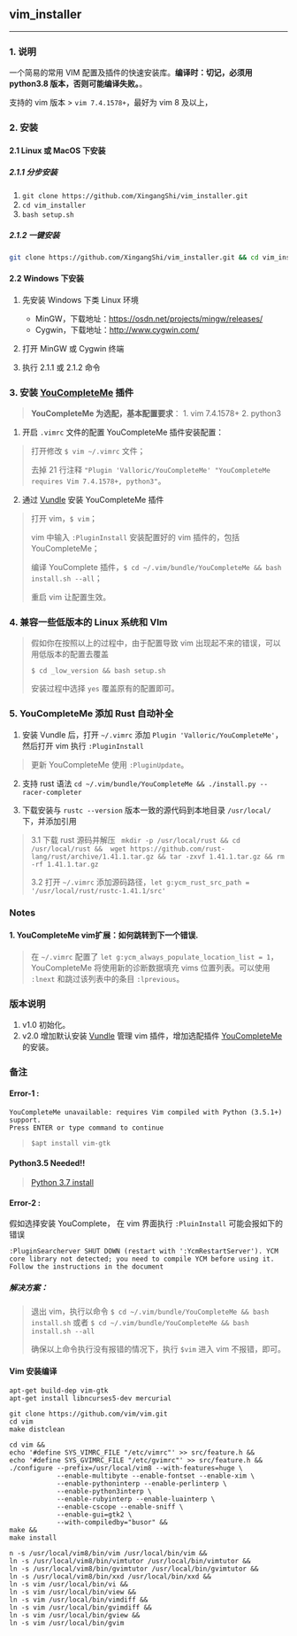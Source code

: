 ## vim_installer

---

### 1. 说明
一个简易的常用 VIM 配置及插件的快速安装库。**编译时：切记，必须用 python3.8 版本，否则可能编译失败。**。

支持的 vim 版本 > `vim 7.4.1578+`，最好为 vim 8 及以上，

### 2. 安装

#### 2.1 Linux 或 MacOS 下安装
##### 2.1.1 分步安装
1. `git clone https://github.com/XingangShi/vim_installer.git`
2. `cd vim_installer`
3. `bash setup.sh`

##### 2.1.2 一键安装
```bash
git clone https://github.com/XingangShi/vim_installer.git && cd vim_installer && bash setup.sh && cd -
```

#### 2.2 Windows 下安装
1. 先安装 Windows 下类 Linux 环境
    * MinGW，下载地址：https://osdn.net/projects/mingw/releases/
    * Cygwin，下载地址：http://www.cygwin.com/

2. 打开 MinGW 或 Cygwin 终端

3. 执行 2.1.1 或 2.1.2 命令

### 3. 安装 [YouCompleteMe](https://github.com/ycm-core/YouCompleteMe) 插件
> **YouCompleteMe 为选配，基本配置要求**： 1. vim 7.4.1578+ 2. python3

1. 开启 `.vimrc` 文件的配置 YouCompleteMe 插件安装配置：
> 打开修改 `$ vim ~/.vimrc` 文件；
>
> 去掉 21 行注释 `"Plugin 'Valloric/YouCompleteMe' "YouCompleteMe requires Vim 7.4.1578+, python3"`。

2. 通过 [Vundle](https://github.com/VundleVim/Vundle.vim) 安装 YouCompleteMe 插件
>  打开 vim，`$ vim`；
>
>  vim 中输入 `:PluginInstall` 安装配置好的 vim 插件的，包括 YouCompleteMe；
>
>  编译 YouComplete 插件，`$ cd ~/.vim/bundle/YouCompleteMe && bash install.sh --all`；
>
>  重启 vim 让配置生效。

### 4. 兼容一些低版本的 Linux 系统和 VIm
> 假如你在按照以上的过程中，由于配置导致 vim 出现起不来的错误，可以用低版本的配置去覆盖
>
> `$ cd _low_version && bash setup.sh`
>
> 安装过程中选择 `yes` 覆盖原有的配置即可。

### 5. YouCompleteMe 添加 Rust 自动补全
1. 安装 Vundle 后，打开 `~/.vimrc` 添加 `Plugin 'Valloric/YouCompleteMe'`，然后打开 vim 执行 `:PluginInstall`
>
> 更新 YouCompleteMe 使用 `:PluginUpdate`。

2. 支持 rust 语法  `cd ~/.vim/bundle/YouCompleteMe && ./install.py --racer-completer`

3. 下载安装与 `rustc --version` 版本一致的源代码到本地目录 `/usr/local/` 下，并添加引用
>
> 3.1 下载 rust 源码并解压 ` mkdir -p /usr/local/rust && cd /usr/local/rust &&  wget https://github.com/rust-lang/rust/archive/1.41.1.tar.gz && tar -zxvf 1.41.1.tar.gz && rm -rf 1.41.1.tar.gz`
>
> 3.2 打开 `~/.vimrc` 添加源码路径，`let g:ycm_rust_src_path = '/usr/local/rust/rustc-1.41.1/src'`


### Notes

#### 1. YouCompleteMe vim扩展：如何跳转到下一个错误.
> 在 `~/.vimrc` 配置了 `let g:ycm_always_populate_location_list = 1`，YouCompleteMe 将使用新的诊断数据填充 vims 位置列表。可以使用 `:lnext` 和跳过该列表中的条目 `:lprevious`。


### 版本说明
1. v1.0 初始化。
2. v2.0 增加默认安装 [Vundle](https://github.com/VundleVim/Vundle.vim) 管理 vim 插件，增加选配插件  [YouCompleteMe](https://github.com/ycm-core/YouCompleteMe) 的安装。

### 备注
#### Error-1 :
```
YouCompleteMe unavailable: requires Vim compiled with Python (3.5.1+) support.
Press ENTER or type command to continue
```
> `$apt install vim-gtk `

#### Python3.5 Needed!!
> [Python 3.7 install](https://raw.githubusercontent.com/xingangshi/config_tools/master/000_gists_bak/python3_install.sh)

#### Error-2 :
假如选择安装 YouComplete， 在 vim 界面执行 `:PluinInstall` 可能会报如下的错误
```
:PluginSearcherver SHUT DOWN (restart with ':YcmRestartServer'). YCM core library not detected; you need to compile YCM before using it. Follow the instructions in the document
```
##### 解决方案：
> 退出 vim，执行以命令 `$ cd ~/.vim/bundle/YouCompleteMe && bash install.sh` 或者 `$ cd ~/.vim/bundle/YouCompleteMe && bash install.sh --all`
>
> 确保以上命令执行没有报错的情况下，执行 `$vim` 进入 vim 不报错，即可。

#### Vim 安装编译
```
apt-get build-dep vim-gtk
apt-get install libncurses5-dev mercurial

git clone https://github.com/vim/vim.git
cd vim
make distclean

cd vim &&
echo '#define SYS_VIMRC_FILE "/etc/vimrc"' >> src/feature.h &&
echo '#define SYS_GVIMRC_FILE "/etc/gvimrc"' >> src/feature.h &&
./configure --prefix=/usr/local/vim8 --with-features=huge \
            --enable-multibyte --enable-fontset --enable-xim \
            --enable-pythoninterp --enable-perlinterp \
            --enable-python3interp \
            --enable-rubyinterp --enable-luainterp \
            --enable-cscope --enable-sniff \
            --enable-gui=gtk2 \
            --with-compiledby="busor" &&
make &&
make install

n -s /usr/local/vim8/bin/vim /usr/local/bin/vim &&
ln -s /usr/local/vim8/bin/vimtutor /usr/local/bin/vimtutor &&
ln -s /usr/local/vim8/bin/gvimtutor /usr/local/bin/gvimtutor &&
ln -s /usr/local/vim8/bin/xxd /usr/local/bin/xxd &&
ln -s vim /usr/local/bin/vi &&
ln -s vim /usr/local/bin/view &&
ln -s vim /usr/local/bin/vimdiff &&
ln -s vim /usr/local/bin/gvimdiff &&
ln -s vim /usr/local/bin/gview &&
ln -s vim /usr/local/bin/gvim
```
